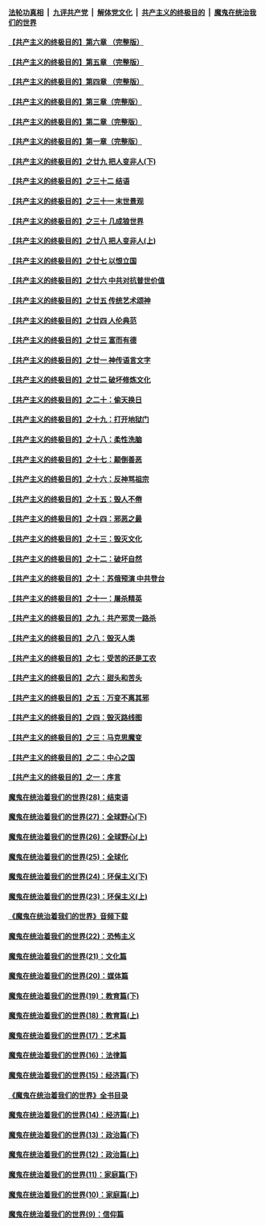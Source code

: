 ####  [法轮功真相](../../../../basic/blob/master/README.md?t=12170139) &nbsp;|&nbsp; [九评共产党](../../../../9ping.md/blob/master/README.md?t=12170139) &nbsp;|&nbsp; [解体党文化](../../../../jtdwh.md/blob/master/README.md?t=12170139)  &nbsp;|&nbsp; [共产主义的终极目的](../../../../gczydzjmd.md/blob/master/README.md?t=12170139) &nbsp;|&nbsp; [魔鬼在统治我们的世界](../../../../mgztzwmdsj.md/blob/master/README.md?t=12170139) 

#### [【共产主义的终极目的】第六章 （完整版）](../pages/nsc422/n11428913.md?t=12170139) 

#### [【共产主义的终极目的】第五章 （完整版）](../pages/nsc422/n11428912.md?t=12170139) 

#### [【共产主义的终极目的】第四章 （完整版）](../pages/nsc422/n11428907.md?t=12170139) 

#### [【共产主义的终极目的】第三章（完整版）](../pages/nsc422/n11428848.md?t=12170139) 

#### [【共产主义的终极目的】第二章（完整版）](../pages/nsc422/n11428831.md?t=12170139) 

#### [【共产主义的终极目的】第一章（完整版）](../pages/nsc422/n11417651.md?t=12170139) 

#### [【共产主义的终极目的】之廿九 把人变非人(下)](../pages/nsc422/n11344140.md?t=12170139) 

#### [【共产主义的终极目的】之三十二 结语](../pages/nsc422/n11360535.md?t=12170139) 

#### [【共产主义的终极目的】之三十一 末世景观](../pages/nsc422/n11351129.md?t=12170139) 

#### [【共产主义的终极目的】之三十 几成狼世界](../pages/nsc422/n11348280.md?t=12170139) 

#### [【共产主义的终极目的】之廿八 把人变非人(上)](../pages/nsc422/n11340492.md?t=12170139) 

#### [【共产主义的终极目的】之廿七 以恨立国](../pages/nsc422/n11336944.md?t=12170139) 

#### [【共产主义的终极目的】之廿六 中共对抗普世价值](../pages/nsc422/n11324785.md?t=12170139) 

#### [【共产主义的终极目的】之廿五 传统艺术颂神](../pages/nsc422/n11296396.md?t=12170139) 

#### [【共产主义的终极目的】之廿四 人伦典范](../pages/nsc422/n11296397.md?t=12170139) 

#### [【共产主义的终极目的】之廿三 富而有德](../pages/nsc422/n11283598.md?t=12170139) 

#### [【共产主义的终极目的】之廿一 神传语言文字](../pages/nsc422/n11263265.md?t=12170139) 

#### [【共产主义的终极目的】之廿二 破坏修炼文化](../pages/nsc422/n11245728.md?t=12170139) 

#### [【共产主义的终极目的】之二十：偷天换日](../pages/nsc422/n11238846.md?t=12170139) 

#### [【共产主义的终极目的】之十九：打开地狱门](../pages/nsc422/n11206376.md?t=12170139) 

#### [【共产主义的终极目的】之十八：柔性洗脑](../pages/nsc422/n11199994.md?t=12170139) 

#### [【共产主义的终极目的】之十七：颠倒善恶](../pages/nsc422/n11179782.md?t=12170139) 

#### [【共产主义的终极目的】之十六：反神骂祖宗](../pages/nsc422/n11166798.md?t=12170139) 

#### [【共产主义的终极目的】之十五：毁人不倦](../pages/nsc422/n11166792.md?t=12170139) 

#### [【共产主义的终极目的】之十四：邪恶之最](../pages/nsc422/n11150249.md?t=12170139) 

#### [【共产主义的终极目的】之十三：毁灭文化](../pages/nsc422/n11135227.md?t=12170139) 

#### [【共产主义的终极目的】之十二：破坏自然](../pages/nsc422/n11135214.md?t=12170139) 

#### [【共产主义的终极目的】之十：苏俄预演 中共登台](../pages/nsc422/n11118424.md?t=12170139) 

#### [【共产主义的终极目的】之十一：屠杀精英](../pages/nsc422/n11118442.md?t=12170139) 

#### [【共产主义的终极目的】之九：共产邪灵一路杀](../pages/nsc422/n11114139.md?t=12170139) 

#### [【共产主义的终极目的】之八：毁灭人类](../pages/nsc422/n11108503.md?t=12170139) 

#### [【共产主义的终极目的】之七：受苦的还是工农](../pages/nsc422/n11101809.md?t=12170139) 

#### [【共产主义的终极目的】之六：甜头和苦头](../pages/nsc422/n11096971.md?t=12170139) 

#### [【共产主义的终极目的】之五：万变不离其邪](../pages/nsc422/n11091285.md?t=12170139) 

#### [【共产主义的终极目的】之四：毁灭路线图](../pages/nsc422/n11086284.md?t=12170139) 

#### [【共产主义的终极目的】之三：马克思魔变](../pages/nsc422/n11061941.md?t=12170139) 

#### [【共产主义的终极目的】之二：中心之国](../pages/nsc422/n11047728.md?t=12170139) 

#### [【共产主义的终极目的】之一：序言](../pages/nsc422/n11086077.md?t=12170139) 

#### [魔鬼在统治着我们的世界(28)：结束语](../pages/nsc422/n10936246.md?t=12170139) 

#### [魔鬼在统治着我们的世界(27)：全球野心(下)](../pages/nsc422/n10928319.md?t=12170139) 

#### [魔鬼在统治着我们的世界(26)：全球野心(上)](../pages/nsc422/n10900318.md?t=12170139) 

#### [魔鬼在统治着我们的世界(25)：全球化](../pages/nsc422/n10788205.md?t=12170139) 

#### [魔鬼在统治着我们的世界(24)：环保主义(下)](../pages/nsc422/n10695307.md?t=12170139) 

#### [魔鬼在统治着我们的世界(23)：环保主义(上)](../pages/nsc422/n10688613.md?t=12170139) 

#### [《魔鬼在统治着我们的世界》音频下载](../pages/nsc422/n10635553.md?t=12170139) 

#### [魔鬼在统治着我们的世界(22)：恐怖主义](../pages/nsc422/n10614727.md?t=12170139) 

#### [魔鬼在统治着我们的世界(21)：文化篇](../pages/nsc422/n10597706.md?t=12170139) 

#### [魔鬼在统治着我们的世界(20)：媒体篇](../pages/nsc422/n10586579.md?t=12170139) 

#### [魔鬼在统治着我们的世界(19)：教育篇(下)](../pages/nsc422/n10564808.md?t=12170139) 

#### [魔鬼在统治着我们的世界(18)：教育篇(上)](../pages/nsc422/n10526970.md?t=12170139) 

#### [魔鬼在统治着我们的世界(17)：艺术篇](../pages/nsc422/n10499093.md?t=12170139) 

#### [魔鬼在统治着我们的世界(16)：法律篇](../pages/nsc422/n10485969.md?t=12170139) 

#### [魔鬼在统治着我们的世界(15)：经济篇(下)](../pages/nsc422/n10469975.md?t=12170139) 

#### [《魔鬼在统治着我们的世界》全书目录](../pages/nsc422/n10464261.md?t=12170139) 

#### [魔鬼在统治着我们的世界(14)：经济篇(上)](../pages/nsc422/n10457370.md?t=12170139) 

#### [魔鬼在统治着我们的世界(13)：政治篇(下)](../pages/nsc422/n10448270.md?t=12170139) 

#### [魔鬼在统治着我们的世界(12)：政治篇(上)](../pages/nsc422/n10444576.md?t=12170139) 

#### [魔鬼在统治着我们的世界(11)：家庭篇(下)](../pages/nsc422/n10440961.md?t=12170139) 

#### [魔鬼在统治着我们的世界(10)：家庭篇(上)](../pages/nsc422/n10435448.md?t=12170139) 

#### [魔鬼在统治着我们的世界(9)：信仰篇](../pages/nsc422/n10432159.md?t=12170139) 

